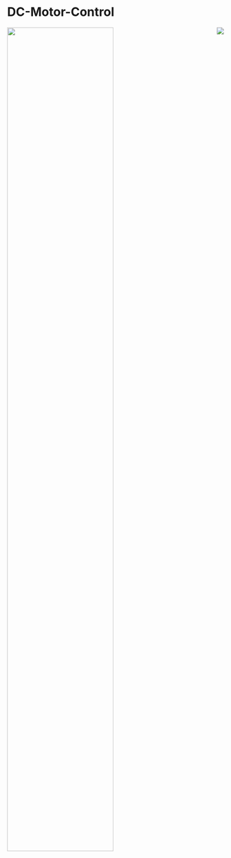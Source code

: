 # DC-Motor-Control
<img align="right" src=https://user-images.githubusercontent.com/113368613/215935265-a4c17ec2-bada-4e5f-96e2-8b300fae6346.png >
<img align="Left" width="70%" src=https://user-images.githubusercontent.com/113368613/215935932-8b3718aa-db3f-4ab0-8ae2-0e8f93fdb5ea.png >


